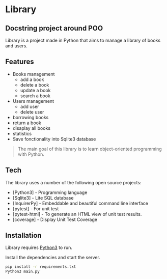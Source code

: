 # Library
## Docstring project around POO


Library is a project made in Python that aims to manage a library of books and users.

## Features

- Books management
    - add a book
    - delete a book
    - update a book
    - search a book
- Users management
    - add user
    - delete user
- borrowing books
- return a book
- disaplay all books
- statistics
- Save fonctionality into Sqlite3 database

> The main goal of this library is to learn object-oriented programming with Python.

## Tech

The library uses a number of the following open source projects:

- [Python3] - Programming language
- [Sqlite3] - Lite SQL database
- [InquirerPy] - Embeddable and beautiful command line interface
- [pytest] - For unit test
- [pytest-html] - To generate an HTML view of unit test results.
- [coverage] - Display Unit Test Coverage

## Installation

Library requires [Python3](https://www.python.org/) to run.

Install the dependencies and start the server.

```sh
pip install -r requirements.txt
Python3 main.py
```

